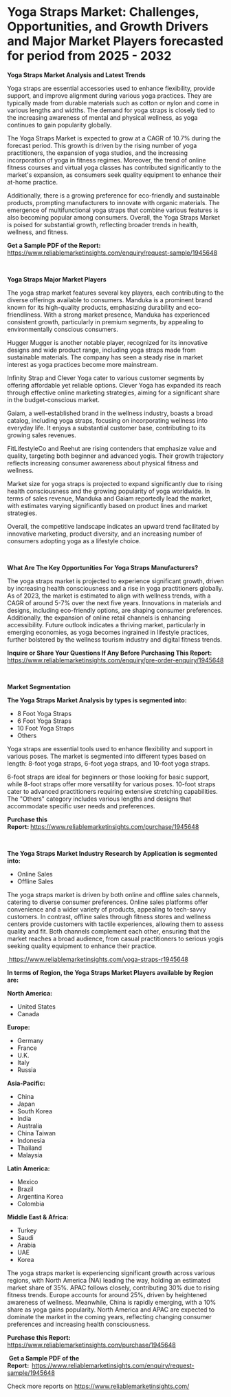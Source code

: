 <p><h1>Yoga Straps Market: Challenges, Opportunities, and Growth Drivers and Major Market Players forecasted for period from 2025 - 2032</h1></p><p><strong>Yoga Straps Market Analysis and Latest Trends</strong></p>
<p><p>Yoga straps are essential accessories used to enhance flexibility, provide support, and improve alignment during various yoga practices. They are typically made from durable materials such as cotton or nylon and come in various lengths and widths. The demand for yoga straps is closely tied to the increasing awareness of mental and physical wellness, as yoga continues to gain popularity globally.</p><p>The Yoga Straps Market is expected to grow at a CAGR of 10.7% during the forecast period. This growth is driven by the rising number of yoga practitioners, the expansion of yoga studios, and the increasing incorporation of yoga in fitness regimes. Moreover, the trend of online fitness courses and virtual yoga classes has contributed significantly to the market's expansion, as consumers seek quality equipment to enhance their at-home practice.</p><p>Additionally, there is a growing preference for eco-friendly and sustainable products, prompting manufacturers to innovate with organic materials. The emergence of multifunctional yoga straps that combine various features is also becoming popular among consumers. Overall, the Yoga Straps Market is poised for substantial growth, reflecting broader trends in health, wellness, and fitness.</p></p>
<p><strong>Get a Sample PDF of the Report:&nbsp;</strong> <a href="https://www.reliablemarketinsights.com/enquiry/request-sample/1945648?utm_campaign=2888&utm_medium=2&utm_source=Github&utm_content=ia&utm_term=04042025&utm_id=yoga-straps">https://www.reliablemarketinsights.com/enquiry/request-sample/1945648</a></p>
<p>&nbsp;</p>
<p><strong>Yoga Straps Major Market Players</strong></p>
<p><p>The yoga strap market features several key players, each contributing to the diverse offerings available to consumers. Manduka is a prominent brand known for its high-quality products, emphasizing durability and eco-friendliness. With a strong market presence, Manduka has experienced consistent growth, particularly in premium segments, by appealing to environmentally conscious consumers.</p><p>Hugger Mugger is another notable player, recognized for its innovative designs and wide product range, including yoga straps made from sustainable materials. The company has seen a steady rise in market interest as yoga practices become more mainstream.</p><p>Infinity Strap and Clever Yoga cater to various customer segments by offering affordable yet reliable options. Clever Yoga has expanded its reach through effective online marketing strategies, aiming for a significant share in the budget-conscious market.</p><p>Gaiam, a well-established brand in the wellness industry, boasts a broad catalog, including yoga straps, focusing on incorporating wellness into everyday life. It enjoys a substantial customer base, contributing to its growing sales revenues.</p><p>FitLifestyleCo and Reehut are rising contenders that emphasize value and quality, targeting both beginner and advanced yogis. Their growth trajectory reflects increasing consumer awareness about physical fitness and wellness.</p><p>Market size for yoga straps is projected to expand significantly due to rising health consciousness and the growing popularity of yoga worldwide. In terms of sales revenue, Manduka and Gaiam reportedly lead the market, with estimates varying significantly based on product lines and market strategies.</p><p>Overall, the competitive landscape indicates an upward trend facilitated by innovative marketing, product diversity, and an increasing number of consumers adopting yoga as a lifestyle choice.</p></p>
<p>&nbsp;</p>
<p><strong>What Are The Key Opportunities For Yoga Straps Manufacturers?</strong></p>
<p><p>The yoga straps market is projected to experience significant growth, driven by increasing health consciousness and a rise in yoga practitioners globally. As of 2023, the market is estimated to align with wellness trends, with a CAGR of around 5-7% over the next five years. Innovations in materials and designs, including eco-friendly options, are shaping consumer preferences. Additionally, the expansion of online retail channels is enhancing accessibility. Future outlook indicates a thriving market, particularly in emerging economies, as yoga becomes ingrained in lifestyle practices, further bolstered by the wellness tourism industry and digital fitness trends.</p></p>
<p><strong>Inquire or Share Your Questions If Any Before Purchasing This Report:</strong> <a href="https://www.reliablemarketinsights.com/enquiry/pre-order-enquiry/1945648?utm_campaign=2888&utm_medium=2&utm_source=Github&utm_content=ia&utm_term=04042025&utm_id=yoga-straps">https://www.reliablemarketinsights.com/enquiry/pre-order-enquiry/1945648</a></p>
<p>&nbsp;</p>
<p><strong>Market Segmentation</strong></p>
<p><strong>The Yoga Straps Market Analysis by types is segmented into:</strong></p>
<p><ul><li>8 Foot Yoga Straps</li><li>6 Foot Yoga Straps</li><li>10 Foot Yoga Straps</li><li>Others</li></ul></p>
<p><p>Yoga straps are essential tools used to enhance flexibility and support in various poses. The market is segmented into different types based on length: 8-foot yoga straps, 6-foot yoga straps, and 10-foot yoga straps. </p><p>6-foot straps are ideal for beginners or those looking for basic support, while 8-foot straps offer more versatility for various poses. 10-foot straps cater to advanced practitioners requiring extensive stretching capabilities. The "Others" category includes various lengths and designs that accommodate specific user needs and preferences.</p></p>
<p><strong>Purchase this Report:&nbsp;</strong><a href="https://www.reliablemarketinsights.com/purchase/1945648?utm_campaign=2888&utm_medium=2&utm_source=Github&utm_content=ia&utm_term=04042025&utm_id=yoga-straps">https://www.reliablemarketinsights.com/purchase/1945648</a></p>
<p>&nbsp;</p>
<p><strong>The Yoga Straps Market Industry Research by Application is segmented into:</strong></p>
<p><ul><li>Online Sales</li><li>Offline Sales</li></ul></p>
<p><p>The yoga straps market is driven by both online and offline sales channels, catering to diverse consumer preferences. Online sales platforms offer convenience and a wider variety of products, appealing to tech-savvy customers. In contrast, offline sales through fitness stores and wellness centers provide customers with tactile experiences, allowing them to assess quality and fit. Both channels complement each other, ensuring that the market reaches a broad audience, from casual practitioners to serious yogis seeking quality equipment to enhance their practice.</p></p>
<p><a href="https://www.reliablemarketinsights.com/yoga-straps-r1945648?utm_campaign=2888&utm_medium=2&utm_source=Github&utm_content=ia&utm_term=04042025&utm_id=yoga-straps">&nbsp;https://www.reliablemarketinsights.com/yoga-straps-r1945648</a></p>
<p><strong>In terms of Region, the Yoga Straps Market Players available by Region are:</strong></p>
<p>
    <p> <strong> North America: </strong>
        <ul>
            <li>United States</li>
            <li>Canada</li>
        </ul>
        </p> 
    <p> <strong> Europe: </strong>
        <ul>
            <li>Germany</li>
            <li>France</li>
            <li>U.K.</li>
            <li>Italy</li>
            <li>Russia</li>
        </ul>
        </p> 
    <p> <strong> Asia-Pacific: </strong>
        <ul>
            <li>China</li>
            <li>Japan</li>
            <li>South Korea</li>
            <li>India</li>
            <li>Australia</li>
            <li>China Taiwan</li>
            <li>Indonesia</li>
            <li>Thailand</li>
            <li>Malaysia</li>
        </ul>
        </p> 
    <p> <strong> Latin America: </strong>
        <ul>
            <li>Mexico</li>
            <li>Brazil</li>
            <li>Argentina Korea</li>
            <li>Colombia</li>
        </ul>
        </p> 
    <p> <strong> Middle East & Africa: </strong>
        <ul>
            <li>Turkey</li>
            <li>Saudi</li>
            <li>Arabia</li>
            <li>UAE</li>
            <li>Korea</li>
        </ul>
    </p>
    </p>
<p><p>The yoga straps market is experiencing significant growth across various regions, with North America (NA) leading the way, holding an estimated market share of 35%. APAC follows closely, contributing 30% due to rising fitness trends. Europe accounts for around 25%, driven by heightened awareness of wellness. Meanwhile, China is rapidly emerging, with a 10% share as yoga gains popularity. North America and APAC are expected to dominate the market in the coming years, reflecting changing consumer preferences and increasing health consciousness.</p></p>
<p><strong>Purchase this Report: </strong><a href="https://www.reliablemarketinsights.com/purchase/1945648?utm_campaign=2888&utm_medium=2&utm_source=Github&utm_content=ia&utm_term=04042025&utm_id=yoga-straps">https://www.reliablemarketinsights.com/purchase/1945648</a></p>
<p>&nbsp;<strong>Get a Sample PDF of the Report:&nbsp;&nbsp;</strong><a href="https://www.reliablemarketinsights.com/enquiry/request-sample/1945648?utm_campaign=2888&utm_medium=2&utm_source=Github&utm_content=ia&utm_term=04042025&utm_id=yoga-straps">https://www.reliablemarketinsights.com/enquiry/request-sample/1945648</a></p>
<p><strong></strong></p>
<p>Check more reports on <a href="https://www.reliablemarketinsights.com/?utm_campaign=2888&utm_medium=2&utm_source=Github&utm_content=ia&utm_term=04042025&utm_id=yoga-straps">https://www.reliablemarketinsights.com/</a></p>